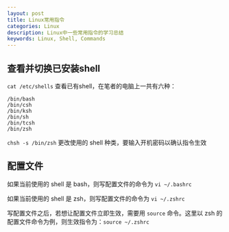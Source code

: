 ```yaml
---
layout: post
title: Linux常用指令
categories: Linux
description: Linux中一些常用指令的学习总结
keywords: Linux, Shell, Commands
---
```


## 查看并切换已安装shell

`cat /etc/shells` 查看已有shell，在笔者的电脑上一共有六种：

```shell
/bin/bash
/bin/csh
/bin/ksh
/bin/sh
/bin/tcsh
/bin/zsh

```

`chsh -s /bin/zsh` 更改使用的 shell 种类，要输入开机密码以确认指令生效

## 配置文件

如果当前使用的 shell 是 bash，则写配置文件的命令为 `vi ~/.bashrc`

如果当前使用的 shell 是 zsh，则写配置文件的命令为 `vi ~/.zshrc`

写配置文件之后，若想让配置文件立即生效，需要用 `source` 命令。这里以 zsh 的配置文件命令为例，则生效指令为：`source ~/.zshrc`
